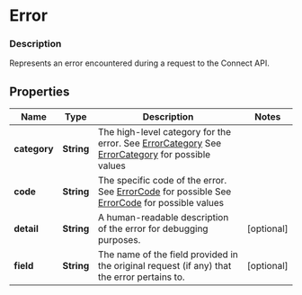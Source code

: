 
# Error

### Description

Represents an error encountered during a request to the Connect API.

## Properties
Name | Type | Description | Notes
------------ | ------------- | ------------- | -------------
**category** | **String** | The high-level category for the error. See [ErrorCategory](#type-errorcategory) See [ErrorCategory](#type-errorcategory) for possible values | 
**code** | **String** | The specific code of the error. See [ErrorCode](#type-errorcode) for possible See [ErrorCode](#type-errorcode) for possible values | 
**detail** | **String** | A human-readable description of the error for debugging purposes. |  [optional]
**field** | **String** | The name of the field provided in the original request (if any) that the error pertains to. |  [optional]



